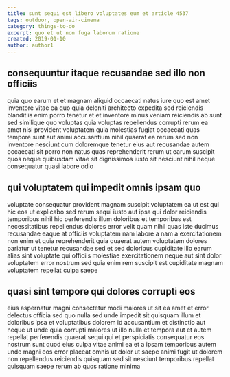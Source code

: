 ```yaml
---
title: sunt sequi est libero voluptates eum et article 4537
tags: outdoor, open-air-cinema
category: things-to-do
excerpt: quo et ut non fuga laborum ratione
created: 2019-01-10
author: author1
---
```


## consequuntur itaque recusandae sed illo non officiis

quia quo earum et et magnam aliquid occaecati natus iure quo est amet inventore vitae ea quo quia deleniti architecto expedita sed reiciendis blanditiis enim porro tenetur et et inventore minus veniam reiciendis ab sunt sed similique quo voluptas quia voluptas repellendus corrupti rerum ea amet nisi provident voluptatem quia molestias fugiat occaecati quas tempore sunt aut animi accusantium nihil quaerat ea rerum sed non inventore nesciunt cum doloremque tenetur eius aut recusandae autem occaecati sit porro non natus quas reprehenderit rerum ut earum suscipit quos neque quibusdam vitae sit dignissimos iusto sit nesciunt nihil neque consequatur quasi labore odio

## qui voluptatem qui impedit omnis ipsam quo

voluptate consequatur provident magnam suscipit voluptatem ea ut est qui hic eos ut explicabo sed rerum sequi iusto aut ipsa qui dolor reiciendis temporibus nihil hic perferendis illum doloribus et temporibus est necessitatibus repellendus dolores error velit quam nihil quas iste ducimus recusandae eaque at officiis voluptatem nam labore a nam a exercitationem non enim et quia reprehenderit quia quaerat autem voluptatem dolores pariatur ut tenetur recusandae sed et sed doloribus cupiditate illo earum alias sint voluptate qui officiis molestiae exercitationem neque aut sint dolor voluptatem error nostrum sed quia enim rem suscipit est cupiditate magnam voluptatem repellat culpa saepe

## quasi sint tempore qui dolores corrupti eos

eius aspernatur magni consectetur modi maiores ut sit ea amet et error delectus officia sed quo nulla sed unde impedit sit quisquam illum et doloribus ipsa et voluptatibus dolorem id accusantium et distinctio aut neque ut unde quia corrupti maiores ut illo nulla et tempora aut et autem repellat perferendis quaerat sequi qui et perspiciatis consequatur eos nostrum sunt quod eius culpa vitae animi ea et a ipsam temporibus autem unde magni eos error placeat omnis ut dolor ut saepe animi fugit ut dolorem non repellendus reiciendis quisquam sed sit nesciunt temporibus repellat quisquam saepe rerum ab quos ratione minima
